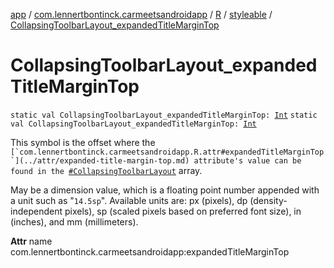 [app](../../../index.md) / [com.lennertbontinck.carmeetsandroidapp](../../index.md) / [R](../index.md) / [styleable](index.md) / [CollapsingToolbarLayout_expandedTitleMarginTop](./-collapsing-toolbar-layout_expanded-title-margin-top.md)

# CollapsingToolbarLayout_expandedTitleMarginTop

`static val CollapsingToolbarLayout_expandedTitleMarginTop: `[`Int`](https://kotlinlang.org/api/latest/jvm/stdlib/kotlin/-int/index.html)
`static val CollapsingToolbarLayout_expandedTitleMarginTop: `[`Int`](https://kotlinlang.org/api/latest/jvm/stdlib/kotlin/-int/index.html)

This symbol is the offset where the ``[`com.lennertbontinck.carmeetsandroidapp.R.attr#expandedTitleMarginTop`](../attr/expanded-title-margin-top.md) attribute's value can be found in the ``[`#CollapsingToolbarLayout`](-collapsing-toolbar-layout.md) array.

May be a dimension value, which is a floating point number appended with a unit such as "`14.5sp`". Available units are: px (pixels), dp (density-independent pixels), sp (scaled pixels based on preferred font size), in (inches), and mm (millimeters).

**Attr**
name com.lennertbontinck.carmeetsandroidapp:expandedTitleMarginTop

